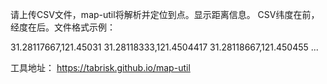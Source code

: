 请上传CSV文件，map-util将解析并定位到点。显示距离信息。
CSV纬度在前，经度在后。文件格式示例：

31.28117667,121.45031
31.28118333,121.4504417
31.28118667,121.450455
...

工具地址：
https://tabrisk.github.io/map-util